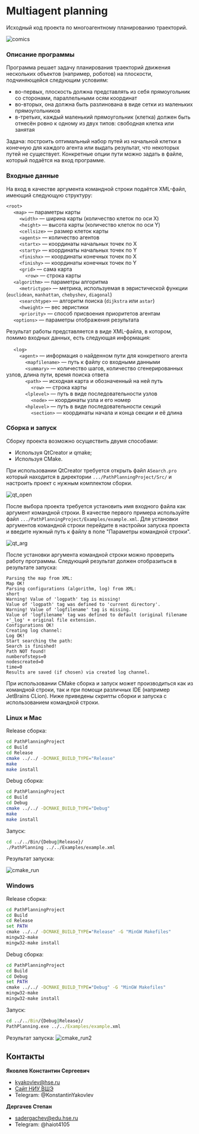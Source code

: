 # Multiagent planning
Исходный код проекта по многоагентному планированию траекторий.

![comics](./Images/comics.png)


### Описание программы

Программа решает задачу планирования траекторий движения нескольких объектов (например, роботов) на плоскости, подчиняющейся следующим условиям:
- во-первых, плоскость должна представлять из себя прямоугольник со сторонами, параллельными осям координат
- во-вторых, она должна быть разлинована в виде сетки из маленьких прямоугольников
- в-третьих, каждый маленький прямоугольник (клетка) должен быть отнесён ровно к одному из двух типов: свободная клетка или занятая

Задача: построить оптимальный набор путей из начальной клетки в конечную для каждого агента или выдать результат, что некоторых путей не существует. Конкретные опции пути можно задать в файле, который подаётся на вход программе.

### Входные данные

На вход в качестве аргумента командной строки подаётся XML-файл, имеющий следующую структуру:

`<root>`<br>
&nbsp;&nbsp;&nbsp;&nbsp; `<map>` — параметры карты<br>
&nbsp;&nbsp;&nbsp;&nbsp;&nbsp;&nbsp;&nbsp;&nbsp; `<width>` — ширина карты (количество клеток по оси X)<br>
&nbsp;&nbsp;&nbsp;&nbsp;&nbsp;&nbsp;&nbsp;&nbsp; `<height>` — высота карты (количество клеток по оси Y)<br>
&nbsp;&nbsp;&nbsp;&nbsp;&nbsp;&nbsp;&nbsp;&nbsp; `<cellsize>` — размер клеток карты<br>
&nbsp;&nbsp;&nbsp;&nbsp;&nbsp;&nbsp;&nbsp;&nbsp; `<agents>` — количество агентов<br>
&nbsp;&nbsp;&nbsp;&nbsp;&nbsp;&nbsp;&nbsp;&nbsp; `<startx>` — координаты начальных точек по X<br>
&nbsp;&nbsp;&nbsp;&nbsp;&nbsp;&nbsp;&nbsp;&nbsp; `<starty>` — координаты начальных точек по Y<br>
&nbsp;&nbsp;&nbsp;&nbsp;&nbsp;&nbsp;&nbsp;&nbsp; `<finishx>` — координаты конечных точек по X<br>
&nbsp;&nbsp;&nbsp;&nbsp;&nbsp;&nbsp;&nbsp;&nbsp; `<finishy>` — координаты конечных точек по Y<br>
&nbsp;&nbsp;&nbsp;&nbsp;&nbsp;&nbsp;&nbsp;&nbsp; `<grid>` — сама карта<br>
&nbsp;&nbsp;&nbsp;&nbsp;&nbsp;&nbsp;&nbsp;&nbsp;&nbsp;&nbsp;&nbsp;&nbsp; `<row>` — строка карты<br>
&nbsp;&nbsp;&nbsp;&nbsp; `<algorithm>` — параметры алгоритма<br>
&nbsp;&nbsp;&nbsp;&nbsp;&nbsp;&nbsp;&nbsp;&nbsp; `<metrictype>` — метрика, используемая в эвристической функции (`euclidean`, `manhattan`, `chebyshev`, `diagonal`)<br>
&nbsp;&nbsp;&nbsp;&nbsp;&nbsp;&nbsp;&nbsp;&nbsp; `<searchtype>` — алгоритм поиска (`dijkstra` или `astar`)<br>
&nbsp;&nbsp;&nbsp;&nbsp;&nbsp;&nbsp;&nbsp;&nbsp; `<hweight>` — вес эвристики<br>
&nbsp;&nbsp;&nbsp;&nbsp;&nbsp;&nbsp;&nbsp;&nbsp; `<priority>` — способ присвоения приоритетов агентам<br>
&nbsp;&nbsp;&nbsp;&nbsp; `<options>` — параметры отображения результата

Результат работы представляется в виде XML-файла, в котором, помимо входных данных, есть следующая информация:

&nbsp;&nbsp;&nbsp;&nbsp; `<log>`<br>
&nbsp;&nbsp;&nbsp;&nbsp;&nbsp;&nbsp;&nbsp;&nbsp; `<agent>` — информация о найденном пути для конкретного агента<br>
&nbsp;&nbsp;&nbsp;&nbsp;&nbsp;&nbsp;&nbsp;&nbsp;&nbsp;&nbsp;&nbsp;&nbsp; `<mapfilename>` — путь к файлу со входными данными<br>
&nbsp;&nbsp;&nbsp;&nbsp;&nbsp;&nbsp;&nbsp;&nbsp;&nbsp;&nbsp;&nbsp;&nbsp; `<summary>` — количество шагов, количество сгенерированных узлов, длина пути, время поиска ответа<br>
&nbsp;&nbsp;&nbsp;&nbsp;&nbsp;&nbsp;&nbsp;&nbsp;&nbsp;&nbsp;&nbsp;&nbsp; `<path>` — исходная карта и обозначенный на ней путь<br>
&nbsp;&nbsp;&nbsp;&nbsp;&nbsp;&nbsp;&nbsp;&nbsp;&nbsp;&nbsp;&nbsp;&nbsp;&nbsp;&nbsp;&nbsp;&nbsp; `<row>` — строка карты<br>
&nbsp;&nbsp;&nbsp;&nbsp;&nbsp;&nbsp;&nbsp;&nbsp;&nbsp;&nbsp;&nbsp;&nbsp; `<lplevel>` — путь в виде последовательности узлов<br>
&nbsp;&nbsp;&nbsp;&nbsp;&nbsp;&nbsp;&nbsp;&nbsp;&nbsp;&nbsp;&nbsp;&nbsp;&nbsp;&nbsp;&nbsp;&nbsp; `<node>` — координаты узла и его номер<br>
&nbsp;&nbsp;&nbsp;&nbsp;&nbsp;&nbsp;&nbsp;&nbsp;&nbsp;&nbsp;&nbsp;&nbsp; `<hplevel>` — путь в виде последовательности секций<br>
&nbsp;&nbsp;&nbsp;&nbsp;&nbsp;&nbsp;&nbsp;&nbsp;&nbsp;&nbsp;&nbsp;&nbsp;&nbsp;&nbsp;&nbsp;&nbsp; `<section>` — координаты начала и конца секции и её длина

### Сборка и запуск

Сборку проекта возможно осуществить двумя способами:
- Используя QtCreator и qmake;
- Используя CMake.
  
При использовании QtCreator требуется открыть файл `ASearch.pro` который находится в директории `.../PathPlanningProject/Src/` и настроить проект с нужным комплектом сборки.

![qt_open](./Images/qt1.png)

После выбора проекта требуется установить имя входного файла как аргумент командной строки. В качестве первого примера используйте файл `.../PathPlanningProject/Examples/example.xml`. Для установки аргументов командной строки перейдите в настройки запуска проекта и введите нужный путь к файлу в поле "Параметры командной строки".

![qt_arg](./Images/qt2.png)

После установки аргумента командной строки можно проверить работу программы. Следующий результат должен отобразиться в результате запуска:

```
Parsing the map from XML:
Map OK!
Parsing configurations (algorithm, log) from XML:
short
Warning! Value of 'logpath' tag is missing!
Value of 'logpath' tag was defined to 'current directory'.
Warning! Value of 'logfilename' tag is missing.
Value of 'logfilename' tag was defined to default (original filename +'_log' + original file extension.
Configurations OK!
Creating log channel:
Log OK!
Start searching the path:
Search is finished!
Path NOT found!
numberofsteps=0
nodescreated=0
time=0
Results are saved (if chosen) via created log channel.
```

При использовании CMake сборка и запуск может производиться как из командной строки, так и при помощи различных IDE (например JetBrains CLion). Ниже приведены скрипты сборки и запуска с использованием командной строки.

### Linux и Mac
Release сборка:
```bash
cd PathPlanningProject
cd Build
cd Release
cmake ../../ -DCMAKE_BUILD_TYPE="Release"
make
make install
```

Debug сборка:
```bash
cd PathPlanningProject
cd Build
cd Debug
cmake ../../ -DCMAKE_BUILD_TYPE="Debug"
make
make install
```

Запуск:
```bash
cd ../../Bin/{Debug|Release}/
./PathPlanning ../../Examples/example.xml
```
Результат запуска:

![cmake_run](./Images/cmake1.png)

### Windows
Release сборка:
```cmd
cd PathPlanningProject
cd Build
cd Release
set PATH
cmake ../../ -DCMAKE_BUILD_TYPE="Release" -G "MinGW Makefiles"
mingw32-make
mingw32-make install
```

Debug сборка:
```cmd
cd PathPlanningProject
cd Build
cd Debug
set PATH
cmake ../../ -DCMAKE_BUILD_TYPE="Debug" -G "MinGW Makefiles"
mingw32-make
mingw32-make install
```

Запуск:
```cmd
cd ../../Bin/{Debug|Release}/
PathPlanning.exe ../../Examples/example.xml
```

Результат запуска:
![cmake_run2](./Images/cmake.png)

## Контакты
**Яковлев Константин Сергеевич**
- kyakovlev@hse.ru
- [Сайт НИУ ВШЭ](https://www.hse.ru/staff/yakovlev-ks)
- Telegram: @KonstantinYakovlev
  
**Дергачев Степан**
- sadergachev@edu.hse.ru
- Telegram: @haiot4105
